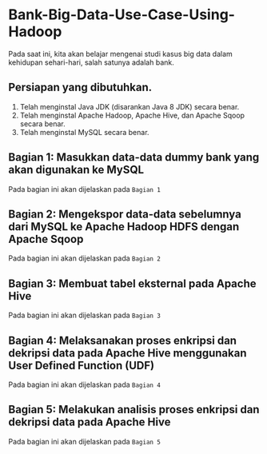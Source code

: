 # Bank-Big-Data-Use-Case-Using-Hadoop
Pada saat ini, kita akan belajar mengenai studi kasus big data dalam kehidupan sehari-hari, salah satunya adalah bank.
## Persiapan yang dibutuhkan.
1. Telah menginstal Java JDK (disarankan Java 8 JDK) secara benar.
2. Telah menginstal Apache Hadoop, Apache Hive, dan Apache Sqoop secara benar.
3. Telah menginstal MySQL secara benar.
## Bagian 1: Masukkan data-data dummy bank yang akan digunakan ke MySQL
Pada bagian ini akan dijelaskan pada ```Bagian 1```
## Bagian 2: Mengekspor data-data sebelumnya dari MySQL ke Apache Hadoop HDFS dengan Apache Sqoop
Pada bagian ini akan dijelaskan pada ```Bagian 2```
## Bagian 3: Membuat tabel eksternal pada Apache Hive
Pada bagian ini akan dijelaskan pada ```Bagian 3```
## Bagian 4: Melaksanakan proses enkripsi dan dekripsi data pada Apache Hive menggunakan User Defined Function (UDF) 
Pada bagian ini akan dijelaskan pada ```Bagian 4```
## Bagian 5: Melakukan analisis proses enkripsi dan dekripsi data pada Apache Hive 
Pada bagian ini akan dijelaskan pada ```Bagian 5```
